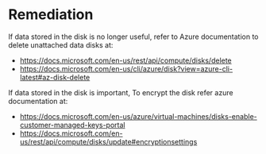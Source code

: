 # Remediation

If data stored in the disk is no longer useful, refer to Azure documentation to delete unattached data disks at:

- <https://docs.microsoft.com/en-us/rest/api/compute/disks/delete>
- <https://docs.microsoft.com/en-us/cli/azure/disk?view=azure-cli-latest#az-disk-delete>

If data stored in the disk is important, To encrypt the disk refer azure documentation at:

- <https://docs.microsoft.com/en-us/azure/virtual-machines/disks-enable-customer-managed-keys-portal>
- <https://docs.microsoft.com/en-us/rest/api/compute/disks/update#encryptionsettings>
